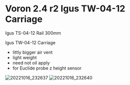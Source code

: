 # Voron 2.4 r2 Igus TW-04-12 Carriage


Igus TS-04-12 Rail 300mm

Igus TW-04-12 Carriage

- littly bigger air vent
- light weight
- need not oil apply
- for Euclide probe z height sensor

![20221016_232637](https://user-images.githubusercontent.com/16078263/196041125-507a5ea9-7fa4-446f-89ee-199fc062bb73.jpg)
![20221016_232640](https://user-images.githubusercontent.com/16078263/196041136-f410189b-1840-4aba-a813-de7109124c9d.jpg)
